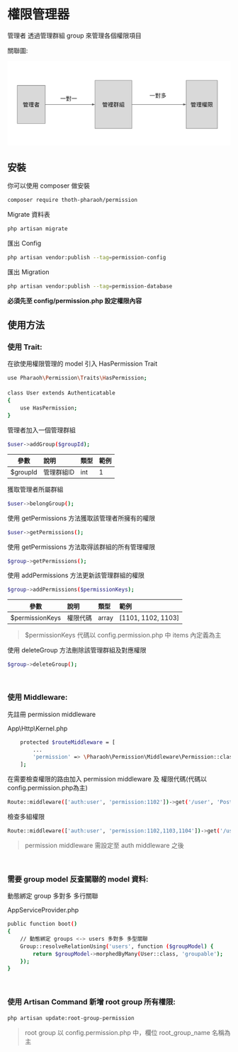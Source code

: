 # 權限管理器

管理者 透過管理群組 group 來管理各個權限項目

關聯圖:

![alt text](diagram.png "Title")

## 安裝
你可以使用 composer 做安裝
```bash
composer require thoth-pharaoh/permission
```

Migrate 資料表
```bash
php artisan migrate
```

匯出 Config
```bash
php artisan vendor:publish --tag=permission-config
```

匯出 Migration
```bash
php artisan vendor:publish --tag=permission-database
```

**必須先至 config/permission.php 設定權限內容**

## 使用方法

### 使用 Trait:
在欲使用權限管理的 model 引入 HasPermission Trait

```bash
use Pharaoh\Permission\Traits\HasPermission;

class User extends Authenticatable
{
    use HasPermission;
}
```

管理者加入一個管理群組
```bash
$user->addGroup($groupId);
```

| 參數 | 說明 | 類型 | 範例 |
| ------------|:----------------------- | :------| :------|
| $groupId | 管理群組ID | int | 1 |

獲取管理者所屬群組
```bash
$user->belongGroup();
```

使用 getPermissions 方法獲取該管理者所擁有的權限
```bash
$user->getPermissions();
```

使用 getPermissions 方法取得該群組的所有管理權限
```bash
$group->getPermissions();
```

使用 addPermissions 方法更新該管理群組的權限
```bash
$group->addPermissions($permissionKeys);
```

| 參數 | 說明 | 類型 | 範例 |
| ------------|:----------------------- | :------| :------|
| $permissionKeys | 權限代碼 | array | [1101, 1102, 1103] |

>  $permissionKeys 代碼以 config.permission.php 中 items 內定義為主

使用 deleteGroup 方法刪除該管理群組及對應權限
```bash
$group->deleteGroup();
```

<br/>

### 使用 Middleware:

先註冊 permission middleware

App\Http\Kernel.php
```bash
    protected $routeMiddleware = [
        ...
        'permission' => \Pharaoh\Permission\Middleware\Permission::class
    ];
```

在需要檢查權限的路由加入 permission middleware 及 權限代碼(代碼以config.permission.php為主)
```bash
Route::middleware(['auth:user', 'permission:1102'])->get('/user', 'PostController@index');
```

檢查多組權限
```bash
Route::middleware(['auth:user', 'permission:1102,1103,1104'])->get('/user', 'PostController@index');
```

>  permission middleware 需設定至 auth middleware 之後

<br/>

### 需要 group model 反查關聯的 model 資料:
動態綁定 group 多對多 多行關聯

AppServiceProvider.php
```bash
public function boot()
{
    // 動態綁定 groups <-> users 多對多 多型關聯
    Group::resolveRelationUsing('users', function ($groupModel) {
        return $groupModel->morphedByMany(User::class, 'groupable');
    });
}
```

<br/>

### 使用 Artisan Command 新增 root group 所有權限:

```bash
php artisan update:root-group-permission
```
>  root group 以 config.permission.php 中，欄位 root_group_name 名稱為主




